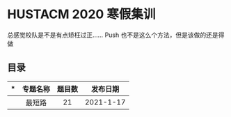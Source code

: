 # HUSTACM 2020 寒假集训

总感觉校队是不是有点矫枉过正…… Push 也不是这么个方法，但是该做的还是得做

## 目录

|*|专题名称|题目数|发布日期|
|-|:-----:|:---:|:-----:|
| |最短路|21|2021-1-17|